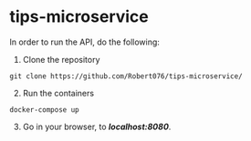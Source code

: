 # tips-microservice

In order to run the API, do the following:

1. Clone the repository

`git clone https://github.com/Robert076/tips-microservice/`

2. Run the containers

`docker-compose up`

3. Go in your browser, to ***localhost:8080***.
